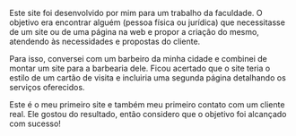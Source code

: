 Este site foi desenvolvido por mim para um trabalho da faculdade. O objetivo era encontrar alguém (pessoa física ou jurídica) que necessitasse de um site ou de uma página na web e propor a criação do mesmo, atendendo às necessidades e propostas do cliente.

Para isso, conversei com um barbeiro da minha cidade e combinei de montar um site para a barbearia dele. Ficou acertado que o site teria o estilo de um cartão de visita e incluiria uma segunda página detalhando os serviços oferecidos.

Este é o meu primeiro site e também meu primeiro contato com um cliente real. Ele gostou do resultado, então considero que o objetivo foi alcançado com sucesso!
